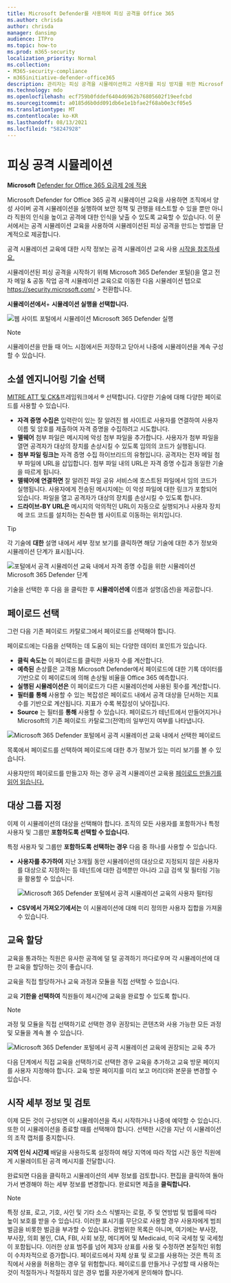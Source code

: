 ```yaml
---
title: Microsoft Defender를 사용하여 피싱 공격을 Office 365
ms.author: chrisda
author: chrisda
manager: dansimp
audience: ITPro
ms.topic: how-to
ms.prod: m365-security
localization_priority: Normal
ms.collection:
- M365-security-compliance
- m365initiative-defender-office365
description: 관리자는 피싱 공격을 시뮬레이션하고 사용자를 피싱 방지를 위한 Microsoft Defender의 공격 시뮬레이션 교육을 사용하여 피싱 방지를 교육하는 방법을 Office 365.
ms.technology: mdo
ms.openlocfilehash: ecf759b0fddef6404d6962b76805602f19eefcbd
ms.sourcegitcommit: a0185d6b0dd091db6e1e1bfae2f68ab0e3cf05e5
ms.translationtype: MT
ms.contentlocale: ko-KR
ms.lasthandoff: 08/13/2021
ms.locfileid: "58247928"
---
```

# <a name="simulate-a-phishing-attack"></a>피싱 공격 시뮬레이션

**Microsoft** [Defender for Office 365 요금제 2에 적용](defender-for-office-365.md)

Microsoft Defender for Office 365 공격 시뮬레이션 교육을 사용하면 조직에서 양성 사이버 공격 시뮬레이션을 실행하여 보안 정책 및 관행을 테스트할 수 있을 뿐만 아니라 직원의 인식을 높이고 공격에 대한 인식을 낮출 수 있도록 교육할 수 있습니다. 이 문서에서는 공격 시뮬레이션 교육을 사용하여 시뮬레이션된 피싱 공격을 만드는 방법을 단계적으로 제공합니다.

공격 시뮬레이션 교육에 대한 시작 정보는 공격 시뮬레이션 교육 사용 [시작을 참조하세요.](attack-simulation-training-get-started.md)

시뮬레이션된 피싱 공격을 시작하기 위해 Microsoft 365 Defender 포털()을 열고 전자 메일 & 공동 작업 공격 시뮬레이션 교육으로 이동한 다음 시뮬레이션 탭으로 <https://security.microsoft.com/>  \> 전환합니다. **[](https://security.microsoft.com/attacksimulator?viewid=simulations)**

**시뮬레이션에서**+ **시뮬레이션 실행을 선택합니다.**

![웹 사이트 포털에서 시뮬레이션 Microsoft 365 Defender 실행](../../media/attack-sim-preview-launch.png)

> [!NOTE]
> 시뮬레이션을 만들 때 어느 시점에서든 저장하고 닫아서 나중에 시뮬레이션을 계속 구성할 수 있습니다.

## <a name="selecting-a-social-engineering-technique"></a>소셜 엔지니어링 기술 선택

[MITRE ATT 및 CK&](https://attack.mitre.org/techniques/enterprise/)프레임워크에서 ® 선택합니다. 다양한 기술에 대해 다양한 페이로드를 사용할 수 있습니다.

- **자격 증명 수집은** 입력란이 있는 잘 알려진 웹 사이트로 사용자를 연결하여 사용자 이름 및 암호를 제출하여 자격 증명을 수집하려고 시도합니다.
- **맬웨어** 첨부 파일은 메시지에 악성 첨부 파일을 추가합니다. 사용자가 첨부 파일을 열면 공격자가 대상의 장치를 손상시킬 수 있도록 임의의 코드가 실행됩니다.
- **첨부 파일 링크는** 자격 증명 수집 하이브리드의 유형입니다. 공격자는 전자 메일 첨부 파일에 URL을 삽입합니다. 첨부 파일 내의 URL은 자격 증명 수집과 동일한 기술을 따르게 됩니다.
- **맬웨어에 연결하면** 잘 알려진 파일 공유 서비스에 호스트된 파일에서 임의 코드가 실행됩니다. 사용자에게 전송된 메시지에는 이 악성 파일에 대한 링크가 포함되어 있습니다. 파일을 열고 공격자가 대상의 장치를 손상시킬 수 있도록 합니다.
- **드라이브-BY URL은** 메시지의 악의적인 URL이 자동으로 실행되거나 사용자 장치에 코드 코드를 설치하는 친숙한 웹 사이트로 이동하는 위치입니다.

> [!TIP]
> 각 기술에 **대한** 설명 내에서 세부 정보 보기를 클릭하면 해당 기술에 대한 추가 정보와 시뮬레이션 단계가 표시됩니다.
>
> ![포털에서 공격 시뮬레이션 교육 내에서 자격 증명 수집을 위한 시뮬레이션 Microsoft 365 Defender 단계](../../media/attack-sim-preview-sim-steps.png)

기술을 선택한 후 다음 을 클릭한 후 **시뮬레이션에** 이름과 설명(옵션)을 제공합니다.

## <a name="selecting-a-payload"></a>페이로드 선택

그런 다음 기존 페이로드 카탈로그에서 페이로드를 선택해야 합니다.

페이로드에는 다음을 선택하는 데 도움이 되는 다양한 데이터 포인트가 있습니다.

- **클릭 속도는** 이 페이로드를 클릭한 사용자 수를 계산합니다.
- **예측된** 손상률은 고객용 Microsoft Defender에서 페이로드에 대한 기록 데이터를 기반으로 이 페이로드에 의해 손상될 비율을 Office 365 예측합니다.
- **실행된 시뮬레이션은** 이 페이로드가 다른 시뮬레이션에 사용된 횟수를 계산합니다.
- **필터를** **통해** 사용할 수 있는 복잡성은 페이로드 내에서 공격 대상을 단서하는 지표 수를 기반으로 계산됩니다. 지표가 수록 복잡성이 낮아집니다.
- **Source** 는 필터를 **통해** 사용할 수 있습니다. 페이로드가 테넌트에서 만들어지거나 Microsoft의 기존 페이로드 카탈로그(전역)의 일부인지 여부를 나타냅니다.

![Microsoft 365 Defender 포털에서 공격 시뮬레이션 교육 내에서 선택한 페이로드](../../media/attack-sim-preview-select-payload.png)

목록에서 페이로드를 선택하여 페이로드에 대한 추가 정보가 있는 미리 보기를 볼 수 있습니다.

사용자만의 페이로드를 만들고자 하는 경우 공격 시뮬레이션 교육용 [페이로드 만들기를 읽어 읽습니다.](attack-simulation-training-payloads.md)

## <a name="audience-targeting"></a>대상 그룹 지정

이제 이 시뮬레이션의 대상을 선택해야 합니다. 조직의 모든  사용자를 포함하거나 특정 사용자 및 그룹만 **포함하도록 선택할 수 있습니다.**

특정 사용자 및 그룹만 **포함하도록 선택하는 경우** 다음 중 하나를 사용할 수 있습니다.

- **사용자를 추가하여** 지난 3개월 동안 시뮬레이션의 대상으로 지정되지 않은 사용자를 대상으로 지정하는 등 테넌트에 대한 검색뿐만 아니라 고급 검색 및 필터링 기능을 활용할 수 있습니다.

  ![Microsoft 365 Defender 포털에서 공격 시뮬레이션 교육의 사용자 필터링](../../media/attack-sim-preview-user-targeting.png)

- **CSV에서 가져오기에서는** 이 시뮬레이션에 대해 미리 정의한 사용자 집합을 가져올 수 있습니다.

## <a name="assigning-training"></a>교육 할당

교육을 통과하는 직원은 유사한 공격에 덜 덜 공격하기 까다로우며 각 시뮬레이션에 대한 교육을 할당하는 것이 좋습니다.

교육을 직접 할당하거나 교육 과정과 모듈을 직접 선택할 수 있습니다.

교육 **기한을 선택하여** 직원들이 제시간에 교육을 완료할 수 있도록 합니다.

> [!NOTE]
> 과정 및 모듈을 직접 선택하기로 선택한 경우 권장되는 콘텐츠와 사용 가능한 모든 과정 및 모듈을 계속 볼 수 있습니다.
>
> ![Microsoft 365 Defender 포털에서 공격 시뮬레이션 교육에 권장되는 교육 추가](../../media/attack-sim-preview-add-training.png)

다음 단계에서 직접 교육을  선택하기로 선택한 경우 교육을 추가하고 교육 방문 페이지를 사용자 지정해야 합니다. 교육 방문 페이지를 미리 보고 머리더와 본문을 변경할 수 있습니다.

## <a name="launch-details-and-review"></a>시작 세부 정보 및 검토

이제 모든 것이 구성되면 이 시뮬레이션을 즉시 시작하거나 나중에 예약할 수 있습니다. 또한 이 시뮬레이션을 종료할 때를 선택해야 합니다. 선택한 시간을 지난 이 시뮬레이션의 조작 캡처를 중지합니다.

**지역 인식 시간제** 배달을 사용하도록 설정하여 해당 지역에 따라 작업 시간 동안 직원에게 시뮬레이트된 공격 메시지를 전달합니다.

완료되면 다음을 클릭하고  시뮬레이션의 세부 정보를 검토합니다. 편집을  클릭하여 돌아가서 변경해야 하는 세부 정보를 변경합니다. 완료되면 제출을 **클릭합니다.**

> [!NOTE]
> 특정 상표, 로고, 기호, 사인 및 기타 소스 식별자는 로컬, 주 및 연방법 및 법률에 따라 높이 보호를 받을 수 있습니다. 이러한 표시기를 무단으로 사용할 경우 사용자에게 범죄 벌금을 비롯한 벌금을 부과할 수 있습니다. 광범위한 목록은 아니며, 여기에는 부사장, 부사장, 의회 봉인, CIA, FBI, 사회 보장, 메디케어 및 Medicaid, 미국 국세청 및 국세청이 포함됩니다. 이러한 상표 범주를 넘어 제3자 상표를 사용 및 수정하면 본질적인 위험이 수차차적으로 증가합니다. 페이로드에서 자체 상표 및 로고를 사용하는 것은 특히 조직에서 사용을 허용하는 경우 덜 위험합니다. 페이로드를 만들거나 구성할 때 사용하는 것이 적절하거나 적절하지 않은 경우 법률 자문가에게 문의해야 합니다.
